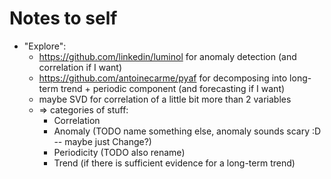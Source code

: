 Notes to self
=============

- "Explore":
  - https://github.com/linkedin/luminol for anomaly detection (and correlation if I want)
  - https://github.com/antoinecarme/pyaf for decomposing into long-term trend + periodic component (and forecasting if I want)
  - maybe SVD for correlation of a little bit more than 2 variables
  - => categories of stuff:
    - Correlation
    - Anomaly (TODO name something else, anomaly sounds scary :D -- maybe just Change?)
    - Periodicity (TODO also rename)
    - Trend (if there is sufficient evidence for a long-term trend)
